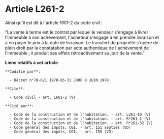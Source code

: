 # Article L261-2

Ainsi qu'il est dit à l'article 1601-2 du code civil :

"La vente à terme est le contrat par lequel le vendeur s'engage à livrer l'immeuble à son achèvement, l'acheteur s'engage à
en prendre livraison et à en payer le prix à la date de livraison. Le transfert de propriété s'opère de plein droit par la
constatation par acte authentique de l'achèvement de l'immeuble ; il produit ses effets rétroactivement au jour de la vente."

**Liens relatifs à cet article**

	**Codifié par**:

	  - Décret n°78-621 1978-05-31 JORF 8 JUIN 1978

	**Cite**:

	  - Code civil - art. 1601-2 (V)

	**Cité par**:

	  - Code de la construction et de l'habitation. - art. L261-10 (V)
	  - Code de la construction et de l'habitation. - art. R*261-1 (V)
	  - Code de la construction et de l'habitation. - art. R*261-32 (V)
	  - Code général des impôts, CGI. - art. 151 septies (VD)
	  - Code général des impôts, CGI. - art. 155 (VD)
